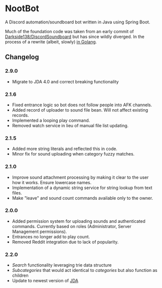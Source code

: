 # NootBot

A Discord automation/soundboard bot written in Java using Spring Boot.

Much of the foundation code was taken from an early commit of [Darkside138/DiscordSoundboard](https://github.com/Darkside138/DiscordSoundboard) but has since wildly diverged. In the process of a rewrite (albeit, slowly) [in Golang](https://github.com/AlexSafatli/Garrus).

## Changelog

### 2.9.0

- Migrate to JDA 4.0 and correct breaking functionality

### 2.1.6

- Fixed entrance logic so bot does not follow people into AFK channels.
- Added record of uploader to sound file bean. Will not affect existing records.
- Implemented a looping play command.
- Removed watch service in lieu of manual file list updating.

### 2.1.5

- Added more string literals and reflected this in code.
- Minor fix for sound uploading when category fuzzy matches.

### 2.1.0

- Improve sound attachment processing by making it clear to the user how it works. Ensure lowercase names.
- Implementation of a dynamic string service for string lookup from text files.
- Make "leave" and sound count commands available only to the owner.

### 2.0.0

- Added permission system for uploading sounds and authenticated commands. Currently based on roles (Administrator, Server Management permissions).
- Entrances no longer add to play count.
- Removed Reddit integration due to lack of popularity.

### 2.2.0

- *Search* functionality leveraging trie data structure
- *Subcategories* that would act identical to *categories* but also function as children
- Update to newest version of [JDA](https://github.com/DV8FromTheWorld/JDA)
